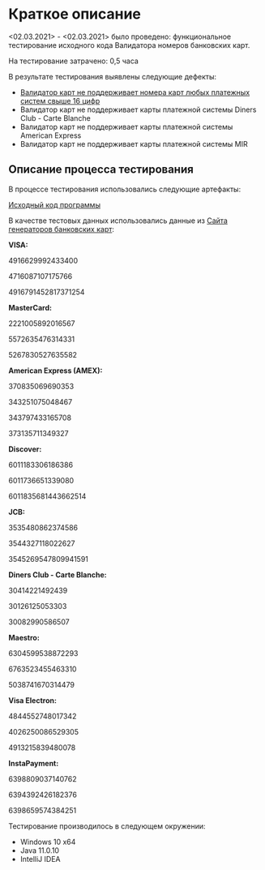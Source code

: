 #  Краткое описание  

<02.03.2021> - <02.03.2021> было проведено: функциональное тестирование исходного кода Валидатора номеров банковских карт.

На тестирование затрачено: 0,5 часа

В результате тестирования выявлены следующие дефекты:
- [Валидатор карт не поддерживает номера карт любых платежных систем свыше 16 цифр](https://github.com/Anton10011/Java1.2/issues/1)
- Валидатор карт не поддерживает карты платежной системы Diners Club - Carte Blanche
- Валидатор карт не поддерживает карты платежной системы American Express
- Валидатор карт не поддерживает карты платежной системы MIR

## Описание процесса тестирования

В процессе тестирования использовались следующие артефакты:

[Исходный код программы](https://github.com/Anton10011/Java1.2/blob/master/src/Main.java) 

В качестве тестовых данных использовались данные из [Сайта генераторов банковских карт](freeformatter.com):

**VISA:**

4916629992433400

4716087107175766

4916791452817371254

**MasterCard:**

2221005892016567

5572635476314331

5267830527635582

**American Express (AMEX):**

370835069690353

343251075048467

343797433165708

373135711349327

**Discover:**

6011183306186386

6011736651339080

6011835681443662514

**JCB:**

3535480862374586

3544327118022627

3545269547809941591

**Diners Club - Carte Blanche:**

30414221492439

30126125053303

30082990586507

**Maestro:**

6304599538872293

6763523455463310

5038741670314479

**Visa Electron:**

4844552748017342

4026250086529305

4913215839480078

**InstaPayment:**

6398809037140762

6394392426182376

6398659574384251


Тестирование производилось в следующем окружении:

- Windows 10 х64
- Java 11.0.10
- IntelliJ IDEA
